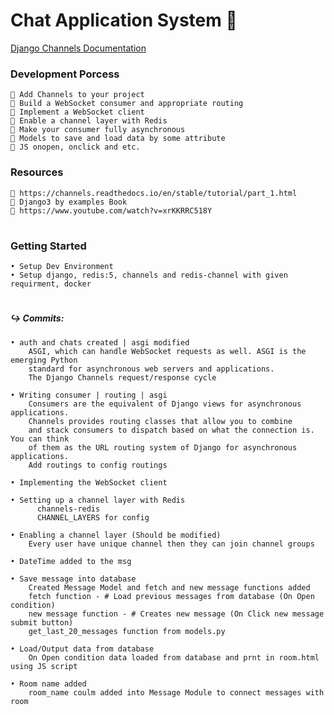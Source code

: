 # Chat Application System 💬
[Django Channels Documentation](https://channels.readthedocs.io/en/stable/introduction.html)
  ### Development Porcess
    📌 Add Channels to your project
    📌 Build a WebSocket consumer and appropriate routing
    📌 Implement a WebSocket client
    📌 Enable a channel layer with Redis
    📌 Make your consumer fully asynchronous
    📌 Models to save and load data by some attribute
    📌 JS onopen, onclick and etc.

  ### Resources 
    🔗 https://channels.readthedocs.io/en/stable/tutorial/part_1.html
    🔗 Django3 by examples Book
    🔗 https://www.youtube.com/watch?v=xrKKRRC518Y
 #
 ### Getting Started
    • Setup Dev Environment
    • Setup django, redis:5, channels and redis-channel with given requirment, docker
   
   
   #
   ##### ↪️ Commits:
    • auth and chats created | asgi modified 
        ASGI, which can handle WebSocket requests as well. ASGI is the emerging Python
        standard for asynchronous web servers and applications.
        The Django Channels request/response cycle
         
    • Writing consumer | routing | asgi
        Consumers are the equivalent of Django views for asynchronous applications.
        Channels provides routing classes that allow you to combine
        and stack consumers to dispatch based on what the connection is. You can think
        of them as the URL routing system of Django for asynchronous applications.
        Add routings to config routings
    
    • Implementing the WebSocket client
    
    • Setting up a channel layer with Redis
          channels-redis
          CHANNEL_LAYERS for config
    
    • Enabling a channel layer (Should be modified)
        Every user have unique channel then they can join channel groups
        
    • DateTime added to the msg
    
    • Save message into database
        Created Message Model and fetch and new message functions added  
        fetch function - # Load previous messages from database (On Open condition)
        new message function - # Creates new message (On Click new message submit button)
        get_last_20_messages function from models.py
    
    • Load/Output data from database
        On Open condition data loaded from database and prnt in room.html using JS script
        
    • Room name added
        room_name coulm added into Message Module to connect messages with room
    
    
